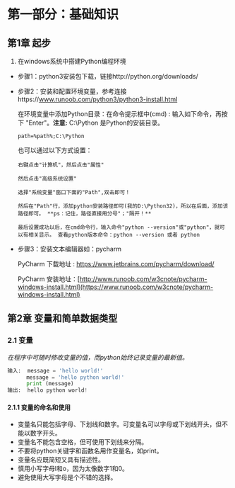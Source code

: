 # 第一部分：基础知识

## 第1章  起步
1. 在windows系统中搭建Python编程环境

* 步骤1：python3安装包下载，链接http://python.org/downloads/

* 步骤2：安装和配置环境变量，参考连接https://www.runoob.com/python3/python3-install.html

  在环境变量中添加Python目录：在命令提示框中(cmd) : 输入如下命令，再按下 "Enter"。**注意:** C:\Python 是Python的安装目录。

  ``` 
  path=%path%;C:\Python 
  ``` 

  也可以通过以下方式设置：
   ```
   右键点击"计算机"，然后点击"属性"
  
  然后点击"高级系统设置"
  
  选择"系统变量"窗口下面的"Path",双击即可！
  
  然后在"Path"行，添加python安装路径即可(我的D:\Python32)，所以在后面，添加该路径即可。 **ps：记住，路径直接用分号"；"隔开！**
  
  最后设置成功以后，在cmd命令行，输入命令"python --version"或"python"，就可以有相关显示。 查看python版本命令：python --version 或者 python
  ``` 
* 步骤3：安装文本编辑器如：pycharm

  PyCharm 下载地址 : https://www.jetbrains.com/pycharm/download/

  PyCharm 安装地址：[http://www.runoob.com/w3cnote/pycharm-windows-install.html](https://www.runoob.com/w3cnote/pycharm-windows-install.html)

## 第2章  变量和简单数据类型

### 2.1 变量

*在程序中可随时修改变量的值，而python始终记录变量的最新值。*

```python
输入:  message = 'hello world!'
	  message = 'hello python world!'
	  print (message)
输出:  hello python world!
```

#### 2.1.1 变量的命名和使用

* 变量名只能包括字母、下划线和数字。可变量名可以字母或下划线开头，但不能以数字开头。
* 变量名不能包含空格，但可使用下划线来分隔。
* 不要将python关键字和函数名用作变量名，如print。
* 变量名应既简短又具有描述性。
* 慎用小写字母l和o，因为太像数字1和0。
* 避免使用大写字母是个不错的选择。







